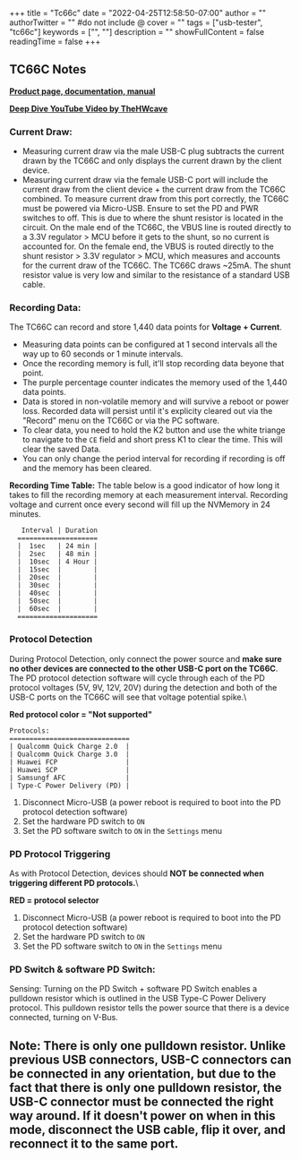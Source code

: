+++
title = "Tc66c"
date = "2022-04-25T12:58:50-07:00"
author = ""
authorTwitter = "" #do not include @
cover = ""
tags = ["usb-tester", "tc66c"]
keywords = ["", ""]
description = ""
showFullContent = false
readingTime = false
+++

## TC66C Notes
[**Product page, documentation, manual**](https://www.aliexpress.com/item/32968303350.html?spm=a2g0o.store_pc_groupList.8148356.7.594165cfWlLoPl)

[**Deep Dive YouTube Video by TheHWcave**](https://www.youtube.com/watch?v=rOlhibDUJgs)

### Current Draw:
* Measuring current draw via the male USB-C plug subtracts the current drawn by the TC66C and only displays the current drawn by the client device.
* Measuring current draw via the female USB-C port will include the current draw from the client device + the current draw from the TC66C combined. To measure current draw from this port correctly, the TC66C must be powered via Micro-USB. Ensure to set the PD and PWR switches to off. This is due to where the shunt resistor is located in the circuit. On the male end of the TC66C, the VBUS line is routed directly to a 3.3V regulator > MCU before it gets to the shunt, so no current is accounted for. On the female end, the VBUS is routed directly to the shunt resistor > 3.3V regulator > MCU, which measures and accounts for the current draw of the TC66C. The TC66C draws ~25mA. The shunt resistor value is very low and similar to the resistance of a standard USB cable. 

### Recording Data: 
The TC66C can record and store 1,440 data points for **Voltage + Current**.  
* Measuring data points can be configured at 1 second intervals all the way up to 60 seconds or 1 minute intervals.
* Once the recording memory is full, it'll stop recording data beyone that point.
* The purple percentage counter indicates the memory used of the 1,440 data points.
* Data is stored in non-volatile memory and will survive a reboot or power loss. Recorded data will persist until it's explicity cleared out via the "Record" menu on the TC66C or via the PC software. 
* To clear data, you need to hold the K2 button and use the white triange to navigate to the `CE` field and short press K1 to clear the time. This will clear the saved Data.
* You can only change the period interval for recording if recording is off and the memory has been cleared.

**Recording Time Table:**
The table below is a good indicator of how long it takes to fill the recording memory at each measurement interval. Recording voltage and current once every second will fill up the NVMemory in 24 minutes.

```
   Interval | Duration
  ====================
  |  1sec   | 24 min |
  |  2sec   | 48 min |
  |  10sec  | 4 Hour |
  |  15sec  |        |
  |  20sec  |        |
  |  30sec  |        |
  |  40sec  |        |
  |  50sec  |        |
  |  60sec  |        |
  ====================
```
### Protocol Detection
During Protocol Detection, only connect the power source and **make sure no other devices are connected to the other USB-C port on the TC66C**. The PD protocol detection software will cycle through each of the PD protocol voltages (5V, 9V, 12V, 20V) during the detection and both of the USB-C ports on the TC66C will see that voltage potential spike.\

**Red protocol color = "Not supported"**
```
Protocols:
==============================
| Qualcomm Quick Charge 2.0  |
| Qualcomm Quick Charge 3.0  |
| Huawei FCP                 | 
| Huawei SCP                 | 
| Samsungf AFC               | 
| Type-C Power Delivery (PD) |
```
1. Disconnect Micro-USB (a power reboot is required to boot into the PD protocol detection software)
2. Set the hardware PD switch to `ON`
3. Set the PD software switch to `ON` in the `Settings` menu

### PD Protocol Triggering
As with Protocol Detection, devices should **NOT be connected when triggering different PD protocols.**\

**RED = protocol selector**
1. Disconnect Micro-USB (a power reboot is required to boot into the PD protocol detection software)
2. Set the hardware PD switch to `ON`
3. Set the PD software switch to `ON` in the `Settings` menu

### PD Switch & software PD Switch:
Sensing: Turning on the PD Switch + software PD Switch enables a pulldown resistor which is outlined in the USB Type-C Power Delivery protocol. This pulldown resistor tells the power source that there is a device connected, turning on V-Bus.

## Note: There is only one pulldown resistor. Unlike previous USB connectors, USB-C connectors can be connected in any orientation, but due to the fact that there is only one pulldown resistor, the USB-C connector must be connected the right way around. If it doesn't power on when in this mode, disconnect the USB cable, flip it over, and reconnect it to the same port. 


